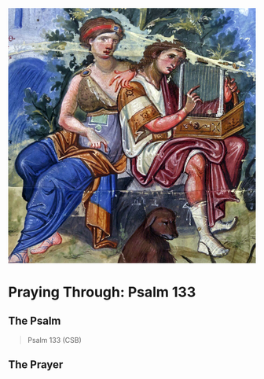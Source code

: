 <img class="intro-right" src="art-paris-psalter.jpg">

<style>
  li {list-style-type: none;}
  p + ul {
    margin-top: -18px;
}
</style>

# Praying Through: Psalm 133

## The Psalm

>Psalm 133 (CSB)  

## The Prayer

<div style="font-variant: small-caps;">

</div>
